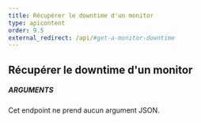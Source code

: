 ```yaml
---
title: Récupérer le downtime d'un monitor
type: apicontent
order: 9.5
external_redirect: /api/#get-a-monitor-downtime
---
```


## Récupérer le downtime d'un monitor
##### ARGUMENTS

Cet endpoint ne prend aucun argument JSON.